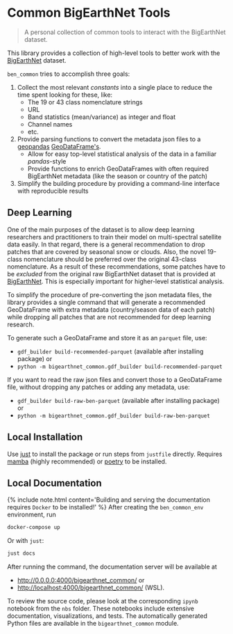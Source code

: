 # Common BigEarthNet Tools
> A personal collection of common tools to interact with the BigEarthNet dataset.


This library provides a collection of high-level tools to better work with the [BigEarthNet](bigearth.net) dataset.

`ben_common` tries to accomplish three goals:

1. Collect the most relevant _constants_ into a single place to reduce the time spent looking for these, like:
   - The 19 or 43 class nomenclature strings
   - URL
   - Band statistics (mean/variance) as integer and float
   - Channel names
   - etc.
2. Provide parsing functions to convert the metadata json files to a [geopandas](https://geopandas.org/en/stable/) [GeoDataFrame's](https://geopandas.org/en/stable/getting_started/introduction.html).
   - Allow for easy top-level statistical analysis of the data in a familiar _pandas_-style 
   - Provide functions to enrich GeoDataFrames with often required BigEarthNet metadata (like the season or country of the patch)
3. Simplify the building procedure by providing a command-line interface with reproducible results



## Deep Learning 

One of the main purposes of the dataset is to allow deep learning researchers and practitioners to train their model on multi-spectral satellite data easily.
In that regard, there is a general recommendation to drop patches that are covered by seasonal snow or clouds.
Also, the novel 19-class nomenclature should be preferred over the original 43-class nomenclature.
As a result of these recommendations, some patches have to be _excluded_ from the original raw BigEarthNet dataset that is provided at [BigEarthNet](bigearth.net).
This is especially important for higher-level statistical analysis.

To simplify the procedure of pre-converting the json metadata files, the library provides a single command that will generate a recommended GeoDataFrame with extra metadata (country/season data of each patch) while dropping all patches that are not recommended for deep learning research.

To generate such a GeoDataFrame and store it as an `parquet` file, use:

- `gdf_builder build-recommended-parquet` (available after installing package) or
- `python -m bigearthnet_common.gdf_builder build-recommended-parquet`

If you want to read the raw json files and convert those to a GeoDataFrame file, without dropping any patches or adding any metadata, use:

- `gdf_builder build-raw-ben-parquet` (available after installing package) or
- `python -m bigearthnet_common.gdf_builder build-raw-ben-parquet`


## Local Installation

Use [just](https://github.com/casey/just#installation) to install the package or run steps from `justfile` directly.
Requires [mamba](https://github.com/mamba-org/mamba) (highly recommended) or [poetry](https://python-poetry.org/docs/basic-usage/) to be installed.

## Local Documentation
{% include note.html content='Building and serving the documentation requires `Docker` to be installed!' %}
After creating the `ben_common_env` environment, run 
```bash
docker-compose up
```

Or with `just`:
```bash
just docs
```

After running the command, the documentation server will be available at 
- <http://0.0.0.0:4000/bigearthnet_common/> or 
- <http://localhost:4000/bigearthnet_common/> (WSL).

To review the source code, please look at the corresponding `ipynb` notebook from the `nbs` folder.
These notebooks include extensive documentation, visualizations, and tests.
The automatically generated Python files are available in the `bigearthnet_common` module.

